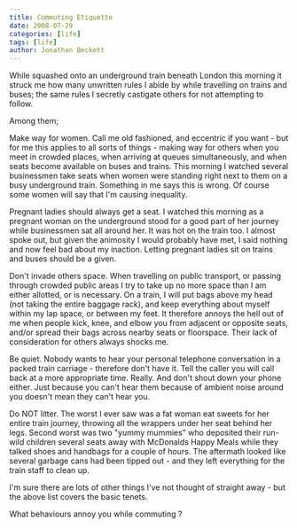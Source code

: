 ```yaml
---
title: Commuting Etiquette
date: 2008-07-29
categories: [life]
tags: [life]
author: Jonathan Beckett
---
```


While squashed onto an underground train beneath London this morning it struck me how many unwritten rules I abide by while travelling on trains and buses; the same rules I secretly castigate others for not attempting to follow.

Among them;

Make way for women. Call me old fashioned, and eccentric if you want - but for me this applies to all sorts of things - making way for others when you meet in crowded places, when arriving at queues simultaneously, and when seats become available on buses and trains. This morning I watched several businessmen take seats when women were standing right next to them on a busy underground train. Something in me says this is wrong. Of course some women will say that I'm causing inequality.

Pregnant ladies should always get a seat. I watched this morning as a pregnant woman on the underground stood for a good part of her journey while businessmen sat all around her. It was hot on the train too. I almost spoke out, but given the animosity I would probably have met, I said nothing and now feel bad about my inaction. Letting pregnant ladies sit on trains and buses should be a given.

Don't invade others space. When travelling on public transport, or passing through crowded public areas I try to take up no more space than I am either allotted, or is necessary. On a train, I will put bags above my head (not taking the entire baggage rack), and keep everything about myself within my lap space, or between my feet. It therefore annoys the hell out of me when people kick, knee, and elbow you from adjacent or opposite seats, and/or spread their bags across nearby seats or floorspace. Their lack of consideration for others always shocks me.

Be quiet. Nobody wants to hear your personal telephone conversation in a packed train carriage - therefore don't have it. Tell the caller you will call back at a more appropriate time. Really. And don't shout down your phone either. Just because you can't hear them because of ambient noise around you doesn't mean they can't hear you.

Do NOT litter. The worst I ever saw was a fat woman eat sweets for her entire train journey, throwing all the wrappers under her seat behind her legs. Second worst was two "yummy mummies" who deposited their run-wild children several seats away with McDonalds Happy Meals while they talked shoes and handbags for a couple of hours. The aftermath looked like several garbage cans had been tipped out - and they left everything for the train staff to clean up.

I'm sure there are lots of other things I've not thought of straight away - but the above list covers the basic tenets.

What behaviours annoy you while commuting ?